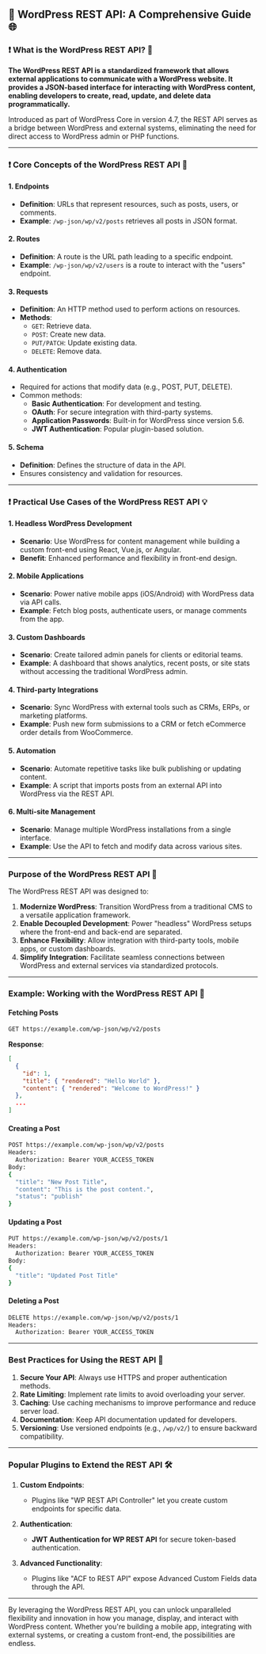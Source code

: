 ## 📌 WordPress REST API: A Comprehensive Guide 🌐

### ❗️ **What is the WordPress REST API?** 🤔

**The WordPress REST API is a standardized framework that allows external applications to communicate with a WordPress website. It provides a JSON-based interface for interacting with WordPress content, enabling developers to create, read, update, and delete data programmatically.**

Introduced as part of WordPress Core in version 4.7, the REST API serves as a bridge between WordPress and external systems, eliminating the need for direct access to WordPress admin or PHP functions.

---

### ❗️ **Core Concepts of the WordPress REST API** 🧩

#### 1. **Endpoints**

- **Definition**: URLs that represent resources, such as posts, users, or comments.
- **Example**: `/wp-json/wp/v2/posts` retrieves all posts in JSON format.

#### 2. **Routes**

- **Definition**: A route is the URL path leading to a specific endpoint.
- **Example**: `/wp-json/wp/v2/users` is a route to interact with the "users" endpoint.

#### 3. **Requests**

- **Definition**: An HTTP method used to perform actions on resources.
- **Methods**:
  - `GET`: Retrieve data.
  - `POST`: Create new data.
  - `PUT/PATCH`: Update existing data.
  - `DELETE`: Remove data.

#### 4. **Authentication**

- Required for actions that modify data (e.g., POST, PUT, DELETE).
- Common methods:
  - **Basic Authentication**: For development and testing.
  - **OAuth**: For secure integration with third-party systems.
  - **Application Passwords**: Built-in for WordPress since version 5.6.
  - **JWT Authentication**: Popular plugin-based solution.

#### 5. **Schema**

- **Definition**: Defines the structure of data in the API.
- Ensures consistency and validation for resources.

---

### ❗️ **Practical Use Cases of the WordPress REST API** 💡

#### 1. **Headless WordPress Development**

- **Scenario**: Use WordPress for content management while building a custom front-end using React, Vue.js, or Angular.
- **Benefit**: Enhanced performance and flexibility in front-end design.

#### 2. **Mobile Applications**

- **Scenario**: Power native mobile apps (iOS/Android) with WordPress data via API calls.
- **Example**: Fetch blog posts, authenticate users, or manage comments from the app.

#### 3. **Custom Dashboards**

- **Scenario**: Create tailored admin panels for clients or editorial teams.
- **Example**: A dashboard that shows analytics, recent posts, or site stats without accessing the traditional WordPress admin.

#### 4. **Third-party Integrations**

- **Scenario**: Sync WordPress with external tools such as CRMs, ERPs, or marketing platforms.
- **Example**: Push new form submissions to a CRM or fetch eCommerce order details from WooCommerce.

#### 5. **Automation**

- **Scenario**: Automate repetitive tasks like bulk publishing or updating content.
- **Example**: A script that imports posts from an external API into WordPress via the REST API.

#### 6. **Multi-site Management**

- **Scenario**: Manage multiple WordPress installations from a single interface.
- **Example**: Use the API to fetch and modify data across various sites.

---

### **Purpose of the WordPress REST API** 🎯

The WordPress REST API was designed to:

1. **Modernize WordPress**: Transition WordPress from a traditional CMS to a versatile application framework.
2. **Enable Decoupled Development**: Power "headless" WordPress setups where the front-end and back-end are separated.
3. **Enhance Flexibility**: Allow integration with third-party tools, mobile apps, or custom dashboards.
4. **Simplify Integration**: Facilitate seamless connections between WordPress and external services via standardized protocols.

---

### **Example: Working with the WordPress REST API** 📜

#### **Fetching Posts**

```bash
GET https://example.com/wp-json/wp/v2/posts
```

**Response**:

```json
[
  {
    "id": 1,
    "title": { "rendered": "Hello World" },
    "content": { "rendered": "Welcome to WordPress!" }
  },
  ...
]
```

#### **Creating a Post**

```bash
POST https://example.com/wp-json/wp/v2/posts
Headers:
  Authorization: Bearer YOUR_ACCESS_TOKEN
Body:
{
  "title": "New Post Title",
  "content": "This is the post content.",
  "status": "publish"
}
```

#### **Updating a Post**

```bash
PUT https://example.com/wp-json/wp/v2/posts/1
Headers:
  Authorization: Bearer YOUR_ACCESS_TOKEN
Body:
{
  "title": "Updated Post Title"
}
```

#### **Deleting a Post**

```bash
DELETE https://example.com/wp-json/wp/v2/posts/1
Headers:
  Authorization: Bearer YOUR_ACCESS_TOKEN
```

---

### **Best Practices for Using the REST API** 🚀

1. **Secure Your API**: Always use HTTPS and proper authentication methods.
2. **Rate Limiting**: Implement rate limits to avoid overloading your server.
3. **Caching**: Use caching mechanisms to improve performance and reduce server load.
4. **Documentation**: Keep API documentation updated for developers.
5. **Versioning**: Use versioned endpoints (e.g., `/wp/v2/`) to ensure backward compatibility.

---

### **Popular Plugins to Extend the REST API** 🛠️

1. **Custom Endpoints**:

   - Plugins like "WP REST API Controller" let you create custom endpoints for specific data.

2. **Authentication**:

   - **JWT Authentication for WP REST API** for secure token-based authentication.

3. **Advanced Functionality**:
   - Plugins like "ACF to REST API" expose Advanced Custom Fields data through the API.

---

By leveraging the WordPress REST API, you can unlock unparalleled flexibility and innovation in how you manage, display, and interact with WordPress content. Whether you're building a mobile app, integrating with external systems, or creating a custom front-end, the possibilities are endless.
